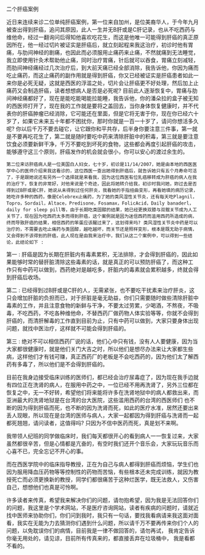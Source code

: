 二个肝癌案例

   近日来连续来诊二位单纯肝癌案例，第一位来自加州，是位美裔华人，于今年九月被查出得到肝癌，追问其原因，此人一生并无B肝或是C肝记录，也从不吃西药与维他命，经过一翻询问后得知他喜欢吃花生，而这是他唯一可能得到肝癌的真正原因所在，他一经过切片被证实是肝癌后，就立刻起程来我这治疗，初诊时他有胃痛，与肋间神经的剧痛，也因此而必须服用止痛药来止痛，不然就痛到无法睡觉，我立即使用针灸术帮助他止痛，同时治疗胃痛，针后就可以吞食，胃痛立刻减轻，而肋间神经痛经过几次治疗后，到大前天痛已经全部消除，我告诉他，你因为痛而吃止痛药，而这止痛药的副作用就是得到肝癌，你又已经被证实是肝癌患者如此一来你是必死无疑，这就是西医的浮滥之处，切片会让肝癌更不好处理，然后加上止痛药又会制造肝癌，读者想想病人是否是必死呢? 目前此人逐渐恢复中，胃痛与肋间神经痛都好了，现在是能吃能喝能拉能睡，我告诉他，你的潘朵拉的盒子被无知的西医师打开了，现在我的工作就是要将之盖回去，当你身体恢复健康时，并不代表你的肝癌肿瘤已经消除，它可能还在里面，但是它将无害于你，现在你已经六十岁了，如果它未来五十年都不困扰你，那时你就是一百一十岁了，请问你想活多久呢? 你以后千万不要去碰它，让它跟你和平共存，后半身你要注意三件事，第一就是不要再吃花生了，第二就是随时要吃中药来清除肝脏中的积毒，第三就是要注意饮食必须要新鲜干净，千万不要吃到坏死的食物，这些都会再度引起肝癌的攻击，能够遵守这三个原则，肝癌发作的机会就会很小，你可以安心的渡过余生的。

    第二位来访肝癌病人是一位美国白人妇女，七十岁，初诊是11/14/2007，她是由本地的西医医学中心的医师介绍来我这看诊的，这位西医一查出她得到肝癌后，就告诉她只有五个月寿命可活了，于是跟她说还有另外一个选择就是来看我，因为这位西医有位乳癌移转成为肝癌的病人在我的治疗下，恢复的非常好，对他来说是个奇迹，因此将她转介给我，初诊时我问她，妳过去是否得到过B肝或是C肝，她说从未得到过任何肝炎，我看她的手指扭曲变形，再看她填的病历记录，她吃许多种的西药，像是Celebrex止痛药，为了她的类风湿性关节炎，还有每天吃Plagnil，Topro，Sordail，Altace，Predisone，Fosamax，FolicAcid，Daily banaderl，daily for sleep pill等，由于长期吃类固醇的结果，她已经更换双膝与双髋关节成为人工关节了，现在因为吃西药太多而得到肝癌，这个案例就是因为迷信西药而滥用西药所造成的病，终而导致肝癌的结果，相信西药的笨蛋应该醒过来了，这划得来吗? 类风湿性关节炎中药是可以治疗的，不需要去吃止痛药与类固醇，越吃越坏，而关节还是照样变形，根本是既无助于病情，又会得到不该得到的肝癌，此人现在是由我来治疗中，我们从这二个案例中，可以得到一些结论，此结论如下 :

  第一 : 肝癌是因为长期在肝脏内有毒素累积，无法排除，才会得到肝癌的，因此如果能够时常的替肝脏清除这些毒素的话，就是真正的可以预防肝癌了，而这种工   作只有中药可以做到，西药绝对是越吃多，肝脏内的毒素就会累积越多，终就会得到肝癌后收场。

 第二 : 已经得到过B肝或是C肝的人，无需紧张，也不要吃干扰素来治疗肝炎，这只会增加肝脏的负担而已，对于肝脏是毫无助益，你们只需要随时做些清除肝脏中毒素的工作，并且注意食物的新鲜与干净，不要太过劳累，少喝酒，不熬夜，不吸毒，不吃西药，不吃各种维他命，不替西药厂做药物人体实验等等，你就不会得到肝癌的，而清肝解毒的工作直到目前为止，只有中药可以做到，大家只要身体出现问题，就找中医治疗，这样就不可能会得到肝癌的。

 第三 : 绝对不可以相信西药厂说的话，他们心中只有钱，没有人人要健康，因为当大家都很健康时，就是他们关门大吉之时，所以他们是想尽办法来让大家都生些病，这样他们才有钱可赚，真正西药厂的老板是不会吃西药的，因为他们太了解西药有多毒了，所以他们是不会得到肝癌的。

  目前在我身边接受临床训练的医师们，都已经会治疗尿毒症了，因为现在我手边就有四位正在洗肾的病人，在服用中药之中，一位已经不用再洗肾了，另外三位都在恢复之中，无一不好转，希望他们将来能将许多在洗肾地狱中的病人都救出来，而亚洲最大的洗肾地狱是在台湾的台大医院，这些滥用西药的台湾的西医师们 也不断的因为得到肝癌而死，也不断的因为洗肾而死，如此的医疗水准，居然还要出来丢人现眼，所以现在是台湾的医师与病人，大家一起都因为得到肝癌与洗肾而一起都死翘翘，请问读者，这值得吗? 只因为不信中医药而死，真是划不来啊。

  我带领人纪班的同学做临床时，我们每天都很开心的看到病人一一恢复过来，大家虽然都很辛苦，但是心情都是亢奋的，有空时我们还开个音乐会，大家玩玩音乐而心喜不已，完全忘记不开心的事。

  而在西医学院中的临床指导教授，正在为自己与病人都得到肝癌而烦恼，学生们也因为服用降血压药物等等控制性的药物而苦恼，有些根本还未完成训练，就因为教授死亡而必须更换新的教授，同学们都很痛苦于这种烂医学，既无法救人，又伤害自己，想想他们也真是可怜啊。

   许多读者来传真，希望我来解决你们的问题，请勿抱希望，因为我是无法回答你们的问题，我这里是个学术网站，不是医疗咨询网站，读者有疾病的问题时，请就近找中医师来协助你们，你们问到我时，我只有一句话，要找我看病请来我这面对面看，我实在无能为力去猜测你们遇到什么问题，所以请千万不要再传来你们个人的问题，以免耽误你们的病情，目前我是一律不做回答的，请勿再试， 我肯定告诉你毫无用处的，请见谅，目前所有传真来的，都直接丢弃在垃圾桶中， 我是看都不看的。